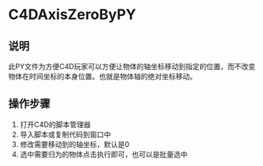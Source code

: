 # C4DAxisZeroByPY

##  说明
此PY文件为方便C4D玩家可以方便让物体的轴坐标移动到指定的位置，而不改变物体在时间坐标的本身位置。也就是物体轴的绝对坐标移动。

##  操作步骤
1. 打开C4D的脚本管理器
2. 导入脚本或复制代码到窗口中
3. 修改需要移动到的轴坐标，默认是0
4. 选中需要归为的物体点击执行即可，也可以是批量选中
